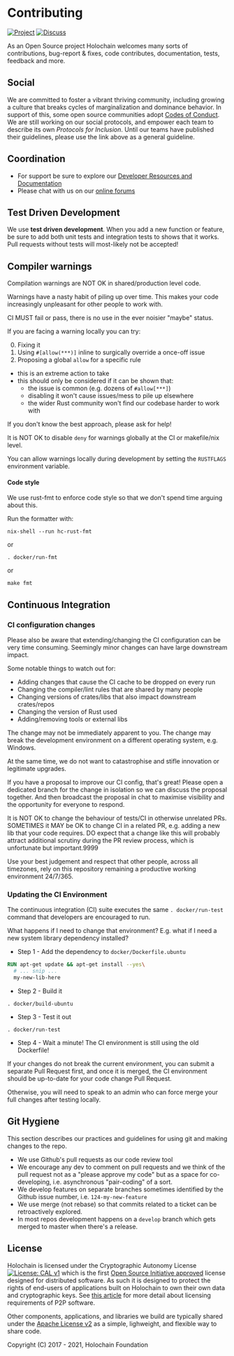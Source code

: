 # Contributing

[![Project](https://img.shields.io/badge/project-holochain-blue.svg?style=flat-square)](http://holochain.org/)
[![Discuss](https://img.shields.io/badge/chat-forum%2eholochain%2eorg-blue.svg?style=flat-square)](https://forum.holochain.org)

As an Open Source project Holochain welcomes many sorts of contributions, bug-report & fixes, code contributes, documentation, tests, feedback and more.

## Social
We are committed to foster a vibrant thriving community, including growing a culture that breaks cycles of marginalization and dominance behavior. In support of this, some open source communities adopt [Codes of Conduct](http://contributor-covenant.org/version/1/3/0/).  We are still working on our social protocols, and empower each team to describe its own *Protocols for Inclusion*.  Until our teams have published their guidelines, please use the link above as a general guideline.

## Coordination

* For support be sure to explore our [Developer Resources and Documentation](https://developer.holochain.org)
* Please chat with us on our [online forums](https://forum.holochain.org)

## Test Driven Development
We use **test driven development**. When you add a new function or feature, be sure to add both unit tests and integration tests to shows that it works.  Pull requests without tests will most-likely not be accepted!

<!-- This next section should probably be replaced with something about running real hApps to test any HDK changes... or something like that.
## App Spec Driven Development
In adding significant changes and new features to Holochain, we follow a specific test-driven development protocol:
1. Start by creating a branch in this repository and modifying the example app in the app_spec directory to demonstrates an actual implementation of the use of the new feature, including tests that would pass if the feature were actually implemented.
1. Create a pull request on that branch for the development team to talk about and discuss the suggested change.  The PR triggers Continuous Integration tests which will initially fail.
1. Do any development necessary in core or hdk crates of this repo to actually implement the feature demonstrated in `app_spec`
1. Finally, when the feature is fully implemented, the CI tests should turn green and the branch can be merged.

In this way `app_spec` works as a living specification with example app to build against. -->

## Compiler warnings

Compilation warnings are NOT OK in shared/production level code.

Warnings have a nasty habit of piling up over time. This makes your code increasingly unpleasant for other people to work with.

CI MUST fail or pass, there is no use in the ever noisier "maybe" status.

If you are facing a warning locally you can try:

0. Fixing it
1. Using `#[allow(***)]` inline to surgically override a once-off issue
2. Proposing a global `allow` for a specific rule
  - this is an extreme action to take
  - this should only be considered if it can be shown that:
    - the issue is common (e.g. dozens of `#allow[***]`)
    - disabling it won't cause issues/mess to pile up elsewhere
    - the wider Rust community won't find our codebase harder to work with

If you don't know the best approach, please ask for help!

It is NOT OK to disable `deny` for warnings globally at the CI or makefile/nix level.

You can allow warnings locally during development by setting the `RUSTFLAGS` environment variable.

#### Code style
We use rust-fmt to enforce code style so that we don't spend time arguing about this.

Run the formatter with:

``` shell
nix-shell --run hc-rust-fmt
```

or

```shell
. docker/run-fmt
```
or

``` shell
make fmt
```

## Continuous Integration

### CI configuration changes

Please also be aware that extending/changing the CI configuration can be very time consuming. Seemingly minor changes can have large downstream impact.

Some notable things to watch out for:

- Adding changes that cause the CI cache to be dropped on every run
- Changing the compiler/lint rules that are shared by many people
- Changing versions of crates/libs that also impact downstream crates/repos
- Changing the version of Rust used
- Adding/removing tools or external libs

The change may not be immediately apparent to you. The change may break the development environment on a different operating system, e.g. Windows.

At the same time, we do not want to catastrophise and stifle innovation or legitimate upgrades.

If you have a proposal to improve our CI config, that's great! Please open a dedicated branch for the change in isolation so we can discuss the proposal together. And then broadcast the proposal in chat to maximise visibility and the opportunity for everyone to respond.

It is NOT OK to change the behaviour of tests/CI in otherwise unrelated PRs. SOMETIMES it MAY be OK to change CI in a related PR, e.g. adding a new lib that your code requires. DO expect that a change like this will probably attract additional scrutiny during the PR review process, which is unfortunate but important.9999

Use your best judgement and respect that other people, across all timezones, rely on this repository remaining a productive working environment 24/7/365.

### Updating the CI Environment

The continuous integration (CI) suite executes the same `. docker/run-test` command that developers are encouraged to run.

What happens if I need to change that environment? E.g. what if I need a new system library dependency installed?

- Step 1 - Add the dependency to `docker/Dockerfile.ubuntu`

```dockerfile
RUN apt-get update && apt-get install --yes\
  # ... snip ...
  my-new-lib-here
```

- Step 2 - Build it

```shell
. docker/build-ubuntu
```

- Step 3 - Test it out

```shell
. docker/run-test
```

- Step 4 - Wait a minute! The CI environment is still using the old Dockerfile!

If your changes do not break the current environment, you can submit a separate Pull Request first, and once it is merged, the CI environment should be up-to-date for your code change Pull Request.

Otherwise, you will need to speak to an admin who can force merge your full changes after testing locally.

## Git Hygiene
This section describes our practices and guidelines for using git and making changes to the repo.

* We use Github's pull requests as our code review tool
* We encourage any dev to comment on pull requests and we think of the pull request not as a "please approve my code" but as a space for co-developing, i.e. asynchronous "pair-coding" of a sort.
* We develop features on separate branches sometimes identified by the Github issue number, i.e. `124-my-new-feature`
* We use merge (not rebase) so that commits related to a ticket can be retroactively explored.
* In most repos development happens on a `develop` branch which gets merged to master when there's a release.

## License
Holochain is licensed under the Cryptographic Autonomy License [![License: CAL v1](https://img.shields.io/badge/License-CAL%201.0-blue.svg)](https://github.com/holochain/cryptographic-autonomy-license) which is the first [Open Source Initiative approved](https://opensource.org/licenses/CAL-1.0) license designed for distributed software. As such it is designed to protect the rights of end-users of applications built on Holochain to own their own data and cryptographic keys. See [this article](https://medium.com/holochain/understanding-the-cryptographic-autonomy-license-172ac920966d) for more detail about licensing requirements of P2P software.

Other components, applications, and libraries we build are typically shared under the [Apache License v2](http://www.apache.org/licenses/LICENSE-2.0) as a simple, lighweight, and flexible way to share code.

Copyright (C) 2017 - 2021, Holochain Foundation
